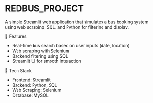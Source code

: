 # REDBUS_PROJECT
A simple Streamlit web application that simulates a bus booking system using web scraping, SQL, and Python for filtering and display.

📌 Features
* Real-time bus search based on user inputs (date, location)
* Web scraping with Selenium
* Backend filtering using SQL
* Streamlit UI for smooth interaction
  
🚀 Tech Stack

* Frontend: Streamlit
* Backend: Python, SQL
* Web Scraping: Selenium
* Database: MySQL

